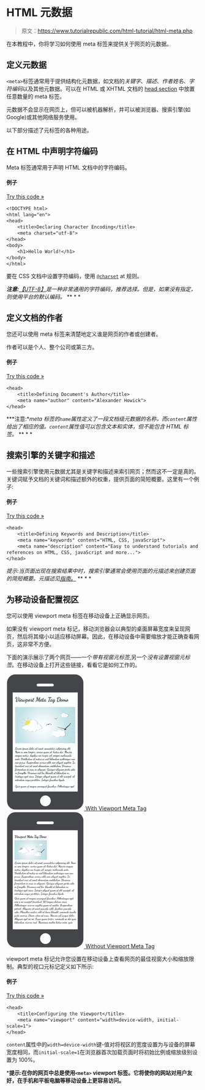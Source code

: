 # HTML 元数据

> 原文：<https://www.tutorialrepublic.com/html-tutorial/html-meta.php>

在本教程中，你将学习如何使用 meta 标签来提供关于网页的元数据。

## 定义元数据

`<meta>`标签通常用于提供结构化元数据，如文档的*关键字*、*描述*、*作者姓名*、*字符编码*以及其他元数据。可以在 HTML 或 XHTML 文档的 [head section](html-head.php) 中放置任意数量的 meta 标签。

元数据不会显示在网页上，但可以被机器解析，并可以被浏览器、搜索引擎(如 Google)或其他网络服务使用。

以下部分描述了元标签的各种用途。

## 在 HTML 中声明字符编码

Meta 标签通常用于声明 HTML 文档中的字符编码。

#### 例子

[Try this code »](../codelab.php?topic=html&file=meta-character-encoding "Try this code using online Editor")

```
<!DOCTYPE html>
<html lang="en">
<head>
    <title>Declaring Character Encoding</title> 
    <meta charset="utf-8">
</head>
<body>
    <h1>Hello World!</h1>
</body>
</html>
```

要在 CSS 文档中设置字符编码，使用 [`@charset`](../css-reference/css-charset-rule.php) at 规则。

 ***注意:**[【UTF-8】](https://en.wikipedia.org/wiki/UTF-8)是一种非常通用的字符编码，推荐选择。但是，如果没有指定，则使用平台的默认编码。*  ** * *

## 定义文档的作者

您还可以使用 meta 标签来清楚地定义谁是网页的作者或创建者。

作者可以是个人、整个公司或第三方。

#### 例子

[Try this code »](../codelab.php?topic=html&file=meta-author-name "Try this code using online Editor")

```
<head>
    <title>Defining Document's Author</title>
    <meta name="author" content="Alexander Howick">
</head>
```

 ***注意:**meta 标签的`name`属性定义了一段文档级元数据的名称，而`content`属性给出了相应的值。`content`属性值可以包含文本和实体，但不能包含 HTML 标签。*  ** * *

## 搜索引擎的关键字和描述

一些搜索引擎使用元数据尤其是关键字和描述来索引网页；然而这不一定是真的。关键词赋予文档的关键词和描述额外的权重，提供页面的简短概要。这里有一个例子:

#### 例子

[Try this code »](../codelab.php?topic=html&file=meta-keywords-and-description "Try this code using online Editor")

```
<head>
    <title>Defining Keywords and Description</title>  
    <meta name="keywords" content="HTML, CSS, javaScript">
    <meta name="description" content="Easy to understand tutorials and references on HTML, CSS, javaScript and more..."> 
</head>
```

 *提示:当页面出现在搜索结果中时，搜索引擎通常会使用页面的元描述来创建页面的简短概要。元描述见[指南。](../faq/what-is-the-maximum-length-of-title-and-meta-description-tag.php)*  ** * *

## 为移动设备配置视区

您可以使用 viewport meta 标签在移动设备上正确显示网页。

如果没有 viewport meta 标记，移动浏览器会以典型的桌面屏幕宽度来呈现网页，然后将其缩小以适应移动屏幕。因此，在移动设备中需要缩放才能正确查看网页，这非常不方便。

下面的演示展示了两个网页——一个*带有视窗元标签*,另一个*没有设置视窗元标签*。在移动设备上打开这些链接，看看它是如何工作的。

[![Web Page with Viewport Meta Tag](img/ff8bf1500a4875f38375f7980d4b327a.png) With Viewport Meta Tag](/examples/html/page-with-viewport-meta-tag.html) [![Web Page without Viewport Meta Tag](img/af04731a58458eab8449a7784ed4a478.png) Without Viewport Meta Tag](/examples/html/page-without-viewport-meta-tag.html) 

viewport meta 标记允许您设置在移动设备上查看网页的最佳视窗大小和缩放限制。典型的视口元标记定义如下所示:

#### 例子

[Try this code »](../codelab.php?topic=html&file=meta-viewport-tag "Try this code using online Editor")

```
<head>
    <title>Configuring the Viewport</title> 
    <meta name="viewport" content="width=device-width, initial-scale=1">
</head>
```

`content`属性中的`width=device-width`键-值对将视区的宽度设置为与设备的屏幕宽度相同，而`initial-scale=1`在浏览器首次加载页面时将初始比例或缩放级别设置为 100%。

 ***提示:**在你的网页中总是使用`<meta>` viewport 标签。它将使你的网站对用户友好，在手机和平板电脑等移动设备上更容易访问。****